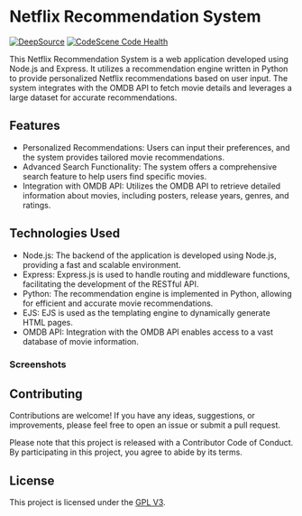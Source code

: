 # Netflix Recommendation System
[![DeepSource](https://app.deepsource.com/gh/IntegerAlex/netflix-recommendation-system.svg/?label=resolved+issues&show_trend=true&token=Wf2-GuVUSjTodDd2sMJ2zYrm)](https://app.deepsource.com/gh/IntegerAlex/netflix-recommendation-system/)
[![CodeScene Code Health](https://codescene.io/projects/51785/status-badges/code-health)](https://codescene.io/projects/51785)

This Netflix Recommendation System is a web application developed using Node.js and Express. It utilizes a recommendation engine written in Python to provide personalized Netflix recommendations based on user input. The system integrates with the OMDB API to fetch movie details and leverages a large dataset for accurate recommendations.

## Features

- Personalized Recommendations: Users can input their preferences, and the system provides tailored movie recommendations.
- Advanced Search Functionality: The system offers a comprehensive search feature to help users find specific movies.
- Integration with OMDB API: Utilizes the OMDB API to retrieve detailed information about movies, including posters, release years, genres, and ratings.

## Technologies Used

- Node.js: The backend of the application is developed using Node.js, providing a fast and scalable environment.
- Express: Express.js is used to handle routing and middleware functions, facilitating the development of the RESTful API.
- Python: The recommendation engine is implemented in Python, allowing for efficient and accurate movie recommendations.
- EJS: EJS is used as the templating engine to dynamically generate HTML pages.
- OMDB API: Integration with the OMDB API enables access to a vast database of movie information.

### Screenshots

## Contributing

Contributions are welcome! If you have any ideas, suggestions, or improvements, please feel free to open an issue or submit a pull request.

Please note that this project is released with a Contributor Code of Conduct. By participating in this project, you agree to abide by its terms.

## License

This project is licensed under the [GPL V3](LICENSE).
